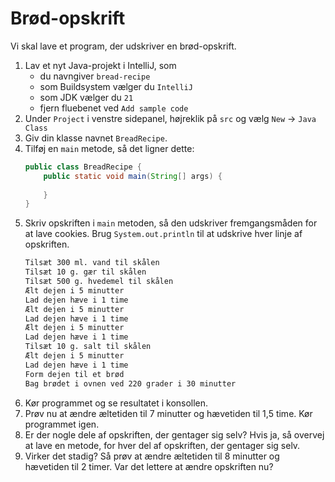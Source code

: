# Brød-opskrift

Vi skal lave et program, der udskriver en brød-opskrift.

1. Lav et nyt Java-projekt i IntelliJ, som 
    - du navngiver `bread-recipe`
    - som Buildsystem vælger du `IntelliJ`
    - som JDK vælger du `21`
    - fjern fluebenet ved `Add sample code`
2. Under `Project` i venstre sidepanel, højreklik på `src` og vælg `New` -> `Java Class`
3. Giv din klasse navnet `BreadRecipe`.
4. Tilføj en `main` metode, så det ligner dette:
    ```java
    public class BreadRecipe {
        public static void main(String[] args) {
            
        }
    }
    ```
5. Skriv opskriften i `main` metoden, så den udskriver fremgangsmåden for at lave cookies. Brug `System.out.println` til at udskrive hver linje af opskriften.
    ```txt
    Tilsæt 300 ml. vand til skålen
    Tilsæt 10 g. gær til skålen
    Tilsæt 500 g. hvedemel til skålen
    Ælt dejen i 5 minutter
    Lad dejen hæve i 1 time
    Ælt dejen i 5 minutter
    Lad dejen hæve i 1 time
    Ælt dejen i 5 minutter
    Lad dejen hæve i 1 time
    Tilsæt 10 g. salt til skålen
    Ælt dejen i 5 minutter
    Lad dejen hæve i 1 time
    Form dejen til et brød
    Bag brødet i ovnen ved 220 grader i 30 minutter
    ```
7. Kør programmet og se resultatet i konsollen.
8. Prøv nu at ændre æltetiden til 7 minutter og hævetiden til 1,5 time. Kør programmet igen.
9. Er der nogle dele af opskriften, der gentager sig selv? Hvis ja, så overvej at lave en metode, for hver del af opskriften, der gentager sig selv.
10. Virker det stadig? Så prøv at ændre æltetiden til 8 minutter og hævetiden til 2 timer. Var det lettere at ændre opskriften nu?